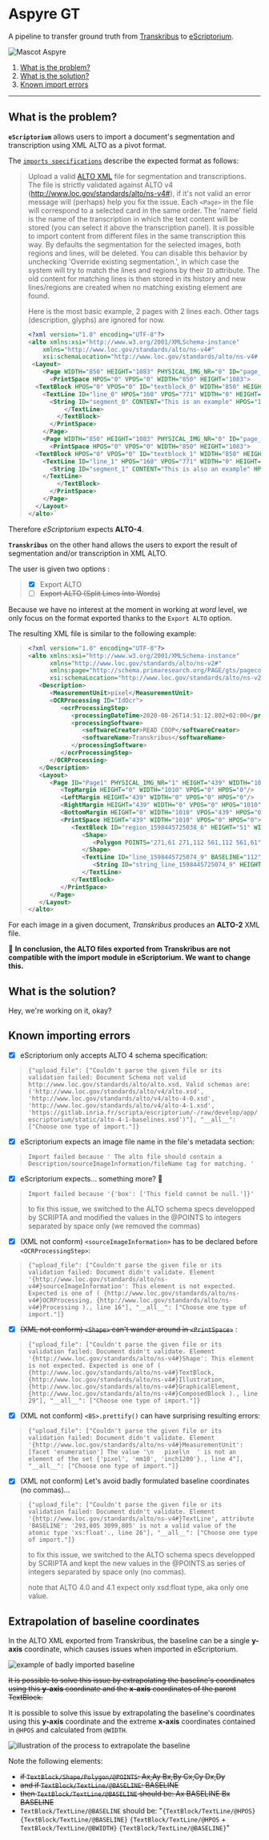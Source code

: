 # Aspyre GT

A pipeline to transfer ground truth from [Transkribus](https://transkribus.eu/Transkribus/) to [eScriptorium](https://escriptorium.fr/).

![Mascot Aspyre](static/image/aspyre_mini.png)

1. [What is the problem?](https://gitlab.inria.fr/dh-projects/aspyre-gt/-/tree/master#what-is-the-problem)
2. [What is the solution?](https://gitlab.inria.fr/dh-projects/aspyre-gt/-/tree/master#what-is-the-solution)
3. [Known import errors](https://gitlab.inria.fr/dh-projects/aspyre-gt/-/tree/master#known-import-errors)

---

## What is the problem?

**`eScriptorium`** allows users to import a document's segmentation and transcription using XML ALTO as a pivot format. 

The [`imports specifications`](https://gitlab.inria.fr/scripta/escriptorium/-/blob/master/app/apps/imports/README.md) describe the expected format as follows:

> Upload a valid [ALTO XML](https://en.wikipedia.org/wiki/ALTO_(XML)) file for segmentation and transcriptions.
The file is strictly validated against ALTO v4 (http://www.loc.gov/standards/alto/ns-v4#), if it's not valid an error message will (perhaps) help you fix the issue.
Each `<Page>` in the file will correspond to a selected card in the same order.
The 'name' field is the name of the transcription in which the text content will be stored (you can select it above the transcription panel). It is possible to import content from different files in the same transcription this way.
By defaults the segmentation for the selected images, both regions and lines, will be deleted. You can disable this behavior by unchecking 'Override existing segmentation.', in which case the system will try to match the lines and regions by their `ID` attribute. The old content for matching lines is then stored in its history and new lines/regions are created when no matching existing element are found.
> 
> Here is the most basic example, 2 pages with 2 lines each.
Other tags (description, glyphs) are ignored for now.
> ```xml
> <?xml version="1.0" encoding="UTF-8"?>
> <alto xmlns:xsi="http://www.w3.org/2001/XMLSchema-instance"
> 	  xmlns="http://www.loc.gov/standards/alto/ns-v4#"
> 	  xsi:schemaLocation="http://www.loc.gov/standards/alto/ns-v4# http://www.loc.gov/standards/alto/v4/alto-4-0.xsd">
>  <Layout>
>     <Page WIDTH="850" HEIGHT="1083" PHYSICAL_IMG_NR="0" ID="page_0">
>       <PrintSpace HPOS="0" VPOS="0" WIDTH="850" HEIGHT="1083">
> 	<TextBlock HPOS="0" VPOS="0" ID="textblock_0" WIDTH="850" HEIGHT="1083">
> 	  <TextLine ID="line_0" HPOS="160" VPOS="771" WIDTH="0" HEIGHT="28">
> 	    <String ID="segment_0" CONTENT="This is an example" HPOS="160" VPOS="771" WIDTH="0" HEIGHT="28" WC="0.9995"></String>
>           </TextLine>
>         </TextBlock>
>       </PrintSpace>
>     </Page>
>     <Page WIDTH="850" HEIGHT="1083" PHYSICAL_IMG_NR="0" ID="page_1">
>       <PrintSpace HPOS="0" VPOS="0" WIDTH="850" HEIGHT="1083">
> 	<TextBlock HPOS="0" VPOS="0" ID="textblock_1" WIDTH="850" HEIGHT="1083">
> 	  <TextLine ID="line_1" HPOS="160" VPOS="771" WIDTH="0" HEIGHT="28">
> 	    <String ID="segment_1" CONTENT="This is also an example" HPOS="160" VPOS="771" WIDTH="0" HEIGHT="28" WC="0.9995"></String>
> 	  </TextLine>
>         </TextBlock>
>       </PrintSpace>
>     </Page>
>   </Layout>
> </alto>`
> ```

Therefore *eScriptorium* expects **ALTO-4**.

**`Transkribus`** on the other hand allows the users to export the result of segmentation and/or transcription in XML ALTO.

The user is given two options : 
> - [x] Export ALTO
> - [ ] ~~Export ALTO (Split Lines Into Words)~~

Because we have no interest at the moment in working at *word* level, we only focus on the format exported thanks to the `Export ALTO` option. 

The resulting XML file is similar to the following example: 

> ``` xml
> <?xml version="1.0" encoding="UTF-8"?>
> <alto xmlns:xsi="http://www.w3.org/2001/XMLSchema-instance"
>       xmlns="http://www.loc.gov/standards/alto/ns-v2#"
>       xmlns:page="http://schema.primaresearch.org/PAGE/gts/pagecontent/2013-07-15"
>       xsi:schemaLocation="http://www.loc.gov/standards/alto/ns-v2# http://www.loc.gov/standards/alto/alto.xsd">
>    <Description>
>       <MeasurementUnit>pixel</MeasurementUnit>
>       <OCRProcessing ID="IdOcr">
>          <ocrProcessingStep>
>             <processingDateTime>2020-08-26T14:51:12.802+02:00</processingDateTime>
>             <processingSoftware>
>                <softwareCreator>READ COOP</softwareCreator>
>                <softwareName>Transkribus</softwareName>
>             </processingSoftware>
>          </ocrProcessingStep>
>       </OCRProcessing>
>    </Description>
>    <Layout>
>       <Page ID="Page1" PHYSICAL_IMG_NR="1" HEIGHT="439" WIDTH="1010">
>          <TopMargin HEIGHT="0" WIDTH="1010" VPOS="0" HPOS="0"/>
>          <LeftMargin HEIGHT="439" WIDTH="0" VPOS="0" HPOS="0"/>
>          <RightMargin HEIGHT="439" WIDTH="0" VPOS="0" HPOS="1010"/>
>          <BottomMargin HEIGHT="0" WIDTH="1010" VPOS="439" HPOS="0"/>
>          <PrintSpace HEIGHT="439" WIDTH="1010" VPOS="0" HPOS="0">
>             <TextBlock ID="region_1598445725038_6" HEIGHT="51" WIDTH="290" VPOS="61" HPOS="271">
>                <Shape>
>                   <Polygon POINTS="271,61 271,112 561,112 561,61"/>
>                </Shape>
>                <TextLine ID="line_1598445725074_9" BASELINE="112" HEIGHT="51" WIDTH="290" VPOS="61" HPOS="271">
>                   <String ID="string_line_1598445725074_9" HEIGHT="51" WIDTH="290" VPOS="61" HPOS="271" CONTENT="What is Lorem Ipsum"/>
>                </TextLine>
>             </TextBlock>
>          </PrintSpace>
>       </Page>
>    </Layout>
> </alto>
> ```

For each image in a given document, *Transkribus* produces an **ALTO-2** XML file. 

😤 **In conclusion, the ALTO files exported from Transkribus are not compatible with the import module in eScriptorium. We want to change this.**


## What is the solution?

Hey, we're working on it, okay?


## Known importing errors

- [x] eScriptorium only accepts ALTO 4 schema specification: 
> `{"upload_file": ["Couldn't parse the given file or its validation failed: Document Schema not valid http://www.loc.gov/standards/alto/alto.xsd. Valid schemas are: ('http://www.loc.gov/standards/alto/v4/alto.xsd', 'http://www.loc.gov/standards/alto/v4/alto-4-0.xsd', 'http://www.loc.gov/standards/alto/v4/alto-4-1.xsd', 'https://gitlab.inria.fr/scripta/escriptorium/-/raw/develop/app/escriptorium/static/alto-4-1-baselines.xsd')"], "__all__": ["Choose one type of import."]}`
- [x] eScriptorium expects an image file name in the file's metadata section:
> `Import failed because ' The alto file should contain a Description/sourceImageInformation/fileName tag for matching. '`
- [x] eScriptorium expects... something more? 🤷
> `Import failed because '{'box': ['This field cannot be null.']}'`
> 
> to fix this issue, we switched to the ALTO schema specs developped by SCRIPTA and modified the values in the @POINTS to integers separated by space only (we removed the commas)
- [x] (XML not conform) `<sourceImageInformation>` has to be declared before `<OCRProcessingStep>`:
> `{"upload_file": ["Couldn't parse the given file or its validation failed: Document didn't validate. Element '{http://www.loc.gov/standards/alto/ns-v4#}sourceImageInformation': This element is not expected. Expected is one of ( {http://www.loc.gov/standards/alto/ns-v4#}OCRProcessing, {http://www.loc.gov/standards/alto/ns-v4#}Processing )., line 16"], "__all__": ["Choose one type of import."]}` 
- [x] ~~(XML not conform) `<Shape>` can't wander around in `<PrintSpace>`~~ :
> `{"upload_file": ["Couldn't parse the given file or its validation failed: Document didn't validate. Element '{http://www.loc.gov/standards/alto/ns-v4#}Shape': This element is not expected. Expected is one of ( {http://www.loc.gov/standards/alto/ns-v4#}TextBlock, {http://www.loc.gov/standards/alto/ns-v4#}Illustration, {http://www.loc.gov/standards/alto/ns-v4#}GraphicalElement, {http://www.loc.gov/standards/alto/ns-v4#}ComposedBlock )., line 29"], "__all__": ["Choose one type of import."]}`
- [x] (XML not conform) `<BS>.prettify()` can have surprising resulting errors:
> `{"upload_file": ["Couldn't parse the given file or its validation failed: Document didn't validate. Element '{http://www.loc.gov/standards/alto/ns-v4#}MeasurementUnit': [facet 'enumeration'] The value '\n   pixel\n  ' is not an element of the set {'pixel', 'mm10', 'inch1200'}., line 4"], "__all__": ["Choose one type of import."]}`
- [x] (XML not conform) Let's avoid badly formulated baseline coordinates (no commas)...
> `{"upload_file": ["Couldn't parse the given file or its validation failed: Document didn't validate. Element '{http://www.loc.gov/standards/alto/ns-v4#}TextLine', attribute 'BASELINE': '293,805 3099,805' is not a valid value of the atomic type 'xs:float'., line 26"], "__all__": ["Choose one type of import."]}`
> 
> to fix this issue, we switched to the ALTO schema specs developped by SCRIPTA and kept the new values in the @POINTS as series of integers separated by space only (no commas).
>
> note that ALTO 4.0 and 4.1 expect only xsd:float type, aka only one value.

## Extrapolation of baseline coordinates
In the ALTO XML exported from Transkribus, the baseline can be a single **y-axis** coordinate, which causes issues when imported in eScriptorium.

![example of badly imported baseline](static/image/bug_baseline_viewer.png)

~~It is possible to solve this issue by extrapolating the baseline's coordinates using this **y-axis** coordinate and the **x-axis** coordinates of the parent TextBlock.~~

It is possible to solve this issue by extrapolating the baseline's coordinates using this **y-axis** coordinate and the extreme **x-axis** coordinates contained in `@HPOS` and calculated from `@WIDTH`.

![illustration of the process to extrapolate the baseline](static/image/bug_baseline_code.png)

Note the following elements:
- ~~if `TextBlock/Shape/Polygon/@POINTS`: Ax,Ay Bx,By Cx,Cy Dx,Dy~~
- ~~and if `TextBlock/TextLine/@BASELINE`: BASELINE~~
- ~~then `TextBlock/TextLine/@BASELINE` should be: Ax BASELINE Bx BASELINE~~
- `TextBlock/TextLine/@BASELINE` should be: "`{TextBlock/TextLine/@HPOS}` `{TextBlock/TextLine/@BASELINE}` `{TextBlock/TextLine/@HPOS` + `TextBlock/TextLine/@BWIDTH}` `{TextBlock/TextLine/@BASELINE}`"